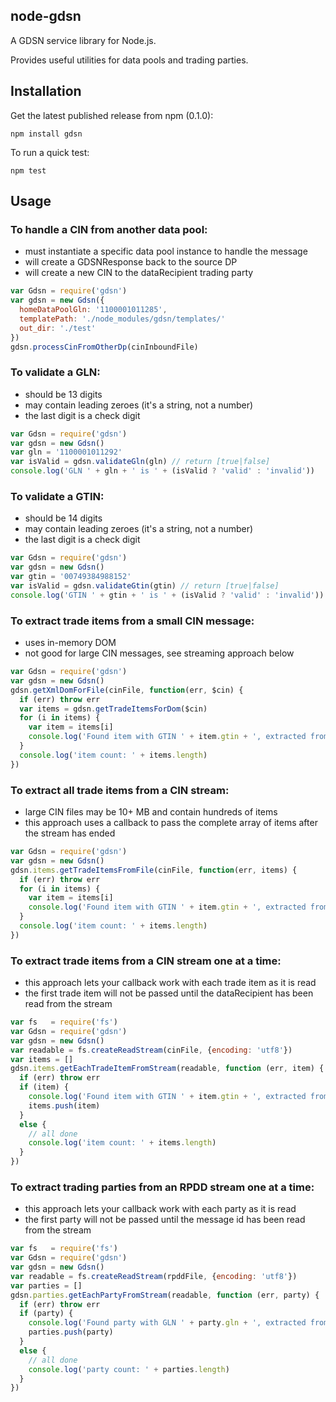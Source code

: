 ## node-gdsn

A GDSN service library for Node.js. 

Provides useful utilities for data pools and trading parties.


## Installation

Get the latest published release from npm (0.1.0):

    npm install gdsn

To run a quick test:

    npm test


## Usage

### To handle a CIN from another data pool:
  * must instantiate a specific data pool instance to handle the message
  * will create a GDSNResponse back to the source DP
  * will create a new CIN to the dataRecipient trading party

```js
var Gdsn = require('gdsn')
var gdsn = new Gdsn({
  homeDataPoolGln: '1100001011285',  
  templatePath: './node_modules/gdsn/templates/'
  out_dir: './test'
})
gdsn.processCinFromOtherDp(cinInboundFile)
```

### To validate a GLN:
  * should be 13 digits
  * may contain leading zeroes (it's a string, not a number)
  * the last digit is a check digit

```js
var Gdsn = require('gdsn')
var gdsn = new Gdsn()
var gln = '1100001011292'
var isValid = gdsn.validateGln(gln) // return [true|false]
console.log('GLN ' + gln + ' is ' + (isValid ? 'valid' : 'invalid'))
```

### To validate a GTIN:
  * should be 14 digits
  * may contain leading zeroes (it's a string, not a number)
  * the last digit is a check digit

```js
var Gdsn = require('gdsn')
var gdsn = new Gdsn()
var gtin = '00749384988152'
var isValid = gdsn.validateGtin(gtin) // return [true|false]
console.log('GTIN ' + gtin + ' is ' + (isValid ? 'valid' : 'invalid'))
```

### To extract trade items from a small CIN message:
  * uses in-memory DOM
  * not good for large CIN messages, see streaming approach below

```js
var Gdsn = require('gdsn')
var gdsn = new Gdsn()
gdsn.getXmlDomForFile(cinFile, function(err, $cin) {
  if (err) throw err
  var items = gdsn.getTradeItemsForDom($cin)
  for (i in items) {
    var item = items[i]
    console.log('Found item with GTIN ' + item.gtin + ', extracted from message ' + item.msg_id)
  }
  console.log('item count: ' + items.length)
})
```

### To extract all trade items from a CIN stream:
  * large CIN files may be 10+ MB and contain hundreds of items
  * this approach uses a callback to pass the complete array of items after the stream has ended

```js
var Gdsn = require('gdsn')
var gdsn = new Gdsn()
gdsn.items.getTradeItemsFromFile(cinFile, function(err, items) {
  if (err) throw err
  for (i in items) {
    var item = items[i]
    console.log('Found item with GTIN ' + item.gtin + ', extracted from message ' + item.msg_id)
  }
  console.log('item count: ' + items.length)
})
```

### To extract trade items from a CIN stream one at a time:
  * this approach lets your callback work with each trade item as it is read
  * the first trade item will not be passed until the dataRecipient has been read from the stream

```js
var fs   = require('fs')
var Gdsn = require('gdsn')
var gdsn = new Gdsn()
var readable = fs.createReadStream(cinFile, {encoding: 'utf8'})
var items = []
gdsn.items.getEachTradeItemFromStream(readable, function (err, item) {
  if (err) throw err
  if (item) {
    console.log('Found item with GTIN ' + item.gtin + ', extracted from message ' + item.msg_id)
    items.push(item)
  }
  else {
    // all done
    console.log('item count: ' + items.length)
  }
})
```

### To extract trading parties from an RPDD stream one at a time:
  * this approach lets your callback work with each party as it is read
  * the first party will not be passed until the message id has been read from the stream

```js
var fs   = require('fs')
var Gdsn = require('gdsn')
var gdsn = new Gdsn()
var readable = fs.createReadStream(rpddFile, {encoding: 'utf8'})
var parties = []
gdsn.parties.getEachPartyFromStream(readable, function (err, party) {
  if (err) throw err
  if (party) {
    console.log('Found party with GLN ' + party.gln + ', extracted from message ' + party.msg_id)
    parties.push(party)
  }
  else {
    // all done
    console.log('party count: ' + parties.length)
  }
})
```
